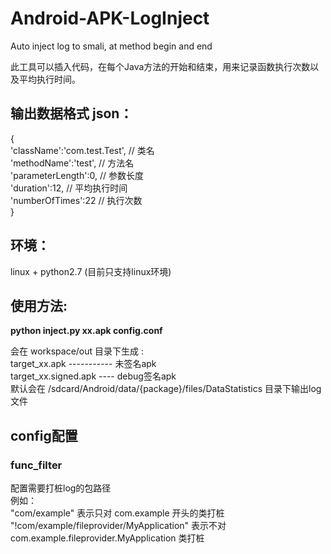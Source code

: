 # Android-APK-LogInject
Auto inject log to smali, at method begin and end

此工具可以插入代码，在每个Java方法的开始和结束，用来记录函数执行次数以及平均执行时间。<br/>

## 输出数据格式 json：
{<br/>
    'className':'com.test.Test', // 类名<br/>
    'methodName':'test',         // 方法名<br/>
    'parameterLength':0,         // 参数长度<br/>
    'duration':12,               // 平均执行时间<br/>
    'numberOfTimes':22           // 执行次数<br/>
}

## 环境：
linux + python2.7 (目前只支持linux环境)

## 使用方法:
**python inject.py xx.apk config.conf**

会在 workspace/out 目录下生成 :<br/>
target_xx.apk ----------- 未签名apk<br/>
target_xx.signed.apk ---- debug签名apk<br/>
默认会在 /sdcard/Android/data/{package}/files/DataStatistics 目录下输出log文件

## config配置
### func_filter
配置需要打桩log的包路径<br/>
  例如：<br/>
  "com/example" 表示只对 com.example 开头的类打桩<br/>
  "!com/example/fileprovider/MyApplication" 表示不对 com.example.fileprovider.MyApplication 类打桩<br/>
